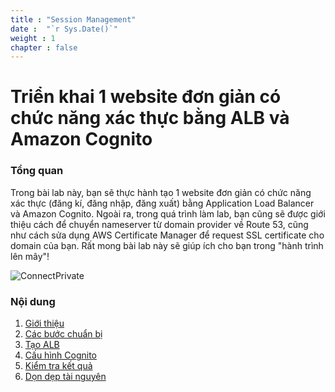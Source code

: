 ```yaml
---
title : "Session Management"
date :  "`r Sys.Date()`" 
weight : 1 
chapter : false
---
```

# Triển khai 1 website đơn giản có chức năng xác thực bằng ALB và Amazon Cognito

### Tổng quan

 Trong bài lab này, bạn sẽ thực hành tạo 1 website đơn giản có chức năng xác thực (đăng kí, đăng nhập, đăng xuất) bằng Application Load Balancer và Amazon Cognito.
 Ngoài ra, trong quá trình làm lab, bạn cũng sẽ được giới thiệu cách để chuyển nameserver từ domain provider về Route 53, cũng như cách sửa dụng AWS Certificate Manager để request SSL certificate cho domain của bạn.
 Rất mong bài lab này sẽ giúp ích cho bạn trong "hành trình lên mây"!

![ConnectPrivate](/images/arc-log.png) 

### Nội dung

 1. [Giới thiệu](1-introduce/)
 2. [Các bước chuẩn bị](2-Prerequiste/)
 3. [Tạo ALB](3-CreateALB/)
 4. [Cấu hình Cognito](4-Cognito/)
 5. [Kiểm tra kết quả](5-Test/)
 6. [Dọn dẹp tài nguyên](6-cleanup/)
